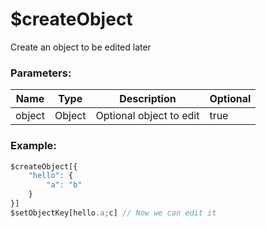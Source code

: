 # $createObject
Create an object to be edited later

### Parameters:
| Name     | Type      | Description                  | Optional |
| -------- | --------- | ---------------------------- | -------- |
| object   | Object    | Optional object to edit      | true    |

### Example:
```js
$createObject[{
    "hello": {
        "a": "b"
    }
}]
$setObjectKey[hello.a;c] // Now we can edit it


```
